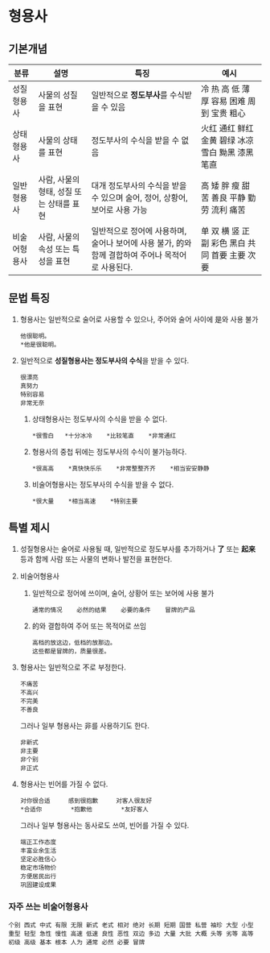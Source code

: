# 형용사

## 기본개념

| 분류     | 설명                       | 특징                                       | 예시                            |
| ------ | ------------------------ | ---------------------------------------- | ----------------------------- |
| 성질형용사  | 사물의 성질을 표현               | 일반적으로 **정도부사**를 수식받을 수 있음                | 冷 热 高 低 薄 厚 容易 困难 周到 宝贵 粗心    |
| 상태형용사  | 사물의 상태를 표현               | 정도부사의 수식을 받을 수 없음                        | 火红 通红 鲜红 金黄 碧绿 冰凉 雪白 黝黑 漆黑 笔直 |
| 일반형용사  | 사람, 사물의 형태, 성질 또는 상태를 표현 | 대개 정도부사의 수식을 받을 수 있으며 술어, 정어, 상황어, 보어로 사용 가능 | 高 矮 胖 瘦 甜 苦 善良 平静 勤劳 流利 痛苦    |
| 비술어형용사 | 사람, 사물의 속성 또는 특성을 표현     | 일반적으로 정어에 사용하며, 술어나 보어에 사용 불가, 的와 함께 결합하여 주어나 목적어로 사용된다. | 单 双 横 竖 正 副 彩色 黑白 共同 首要 主要 次要 |

## 문법 특징

1. 형용사는 일반적으로 술어로 사용할 수 있으나, 주어와 술어 사이에 是와 사용 불가

   ```
   他很聪明。
   *他是很聪明。
   ```

2. 일반적으로 **성질형용사는 정도부사의 수식**을 받을 수 있다.

   ```
   很漂亮
   真努力
   特别容易
   非常无奈
   ```

   1. 상태형용사는 정도부사의 수식을 받을 수 없다.

      ```
      *很雪白   *十分冰冷    *比较笔直    *非常通红
      ```

   2. 형용사의 중첩 뒤에는 정도부사의 수식이 불가능하다.

      ```
      *很高高    *真快快乐乐    *非常整整齐齐    *相当安安静静
      ```

   3. 비술어형용사는 정도부사의 수식을 받을 수 없다.

      ```
      *很大量    *相当高速    *特别主要
      ```

## 특별 제시

1. 성질형용사는 술어로 사용될 때, 일반적으로 정도부사를 추가하거나 **了** 또는 **起来** 등과 함께 사람 또는 사물의 변화나 발전을 표현한다.

2. 비술어형용사

   1. 일반적으로 정어에 쓰이며, 술어, 상황어 또는 보어에 사용 불가

      ```
      通常的情况    必然的结果    必要的条件    冒牌的产品
      ```

   2. 的와 결합하여 주어 또는 목적어로 쓰임

      ```
      高档的放这边，低档的放那边。
      这些都是冒牌的，质量很差。
      ```

3. 형용사는 일반적으로 不로 부정한다.

   ```
   不痛苦
   不高兴
   不完美
   不善良
   ```

   그러나 일부 형용사는 非를 사용하기도 한다.

   ```
   非新式
   非主要
   非个别
   非正式
   ```

4. 형용사는 빈어를 가질 수 없다.

   ```
   对你很合适     感到很抱歉     对客人很友好
   *合适你        *抱歉他        *友好客人
   ```

   그러나 일부 형용사는 동사로도 쓰여, 빈어를 가질 수 있다.

   ```
   端正工作态度
   丰富业余生活
   坚定必胜信心
   稳定市场物价
   方便居民出行
   巩固建设成果
   ```

### 자주 쓰는 비술어형용사

```
个别 西式 中式 有限 无限 新式 老式 相对 绝对 长期 短期 国营 私营 袖珍 大型 小型 重型 轻型 急性 慢性 高速 低速 良性 恶性 双边 多边 大量 大批 大概 头等 劣等 高等 初级 高级 基本 根本 人为 通常 必然 必要 冒牌
```

